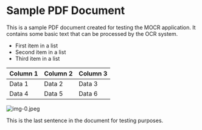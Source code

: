 # Sample PDF Document 

This is a sample PDF document created for testing the MOCR application. It contains some basic text that can be processed by the OCR system.

- First item in a list
- Second item in a list
- Third item in a list

| Column 1 | Column 2 | Column 3 |
| :-- | :-- | :-- |
| Data 1 | Data 2 | Data 3 |
| Data 4 | Data 5 | Data 6 |

![img-0.jpeg](sample/img-0.jpeg.jpeg)

This is the last sentence in the document for testing purposes.

